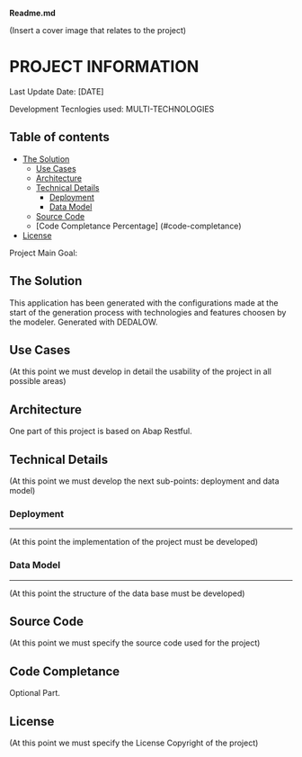 ﻿**Readme.md**

(Insert a cover image that relates to the project)

PROJECT INFORMATION
===================
Last Update Date: [DATE]

Development Tecnlogies used: MULTI-TECHNOLOGIES

## Table of contents

* [The Solution](#the-solution)
    * [Use Cases](#use-cases)
    * [Architecture](#architecture)
    * [Technical Details](#technical-details)
        * [Deployment](#deployment)
        * [Data Model](#data-model)
    * [Source Code](#source-code)
	* [Code Completance Percentage] (#code-completance)
* [License](#license)

Project Main Goal:
 
 ## The Solution

 This application has been generated with the configurations made at the start of the generation process with technologies and features choosen by the modeler. Generated with DEDALOW.
 
 ## Use Cases
 
 (At this point we must develop in detail the usability of the project in all possible areas)
 
 ## Architecture
 
One part of this project is based on Abap Restful.
 
 ## Technical Details
 
 (At this point we must develop the next sub-points: deployment and data model)
 
 ### Deployment
 ***
 (At this point the implementation of the project must be developed)
 
 ### Data Model
 ***
 (At this point the structure of the data base must be developed)
 
 ## Source Code
 
 (At this point we must specify the source code used for the project)
 
 ## Code Completance
 
 Optional Part.
 
 ## License
 
 (At this point we must specify the License Copyright of the project)